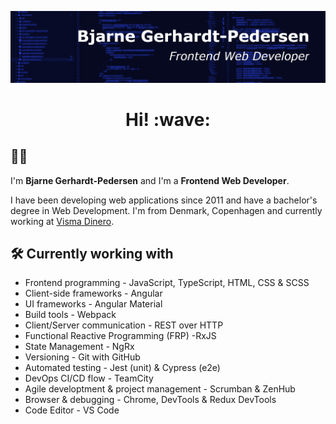 ![Header](./cover-small.png 'Header')

<h1 style="text-align: center;">Hi! :wave:</h1>

<!-- markdownlint-disable MD026 -->

## :technologist:

I'm <strong>Bjarne Gerhardt-Pedersen</strong> and I'm a <strong>Frontend Web Developer</strong>.

I have been developing web applications since 2011 and have a bachelor's degree in Web Development. I'm from Denmark, Copenhagen and currently working at [Visma Dinero](https://dinero.dk/).

## :hammer_and_wrench: Currently working with

- Frontend programming - JavaScript, TypeScript, HTML, CSS & SCSS
- Client-side frameworks - Angular
- UI frameworks - Angular Material
- Build tools - Webpack
- Client/Server communication - REST over HTTP
- Functional Reactive Programming (FRP) -RxJS
- State Management - NgRx
- Versioning - Git with GitHub
- Automated testing - Jest (unit) & Cypress (e2e)
- DevOps CI/CD flow - TeamCity
- Agile developtment & project management - Scrumban & ZenHub
- Browser & debugging - Chrome, DevTools & Redux DevTools
- Code Editor - VS Code
